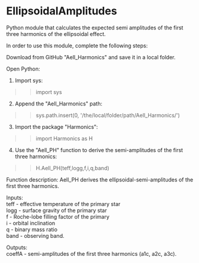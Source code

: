 # EllipsoidalAmplitudes

Python module that calculates the expected semi amplitudes of the first three harmonics of the ellipsoidal effect.

In order to use this module, complete the following steps:

Download from GitHub "Aell_Harmonics" and save it in a local folder.

Open Python:

1. Import sys:
>> import sys

2. Append the "Aell_Harmonics" path:
>> sys.path.insert(0, '/the/local/folder/path/Aell_Harmonics/')

3. Import the package "Harmonics":
>> import Harmonics as H

4. Use the "Aell_PH" function to derive the semi-amplitudes of the first three harmonics:
>> H.Aell_PH(teff,logg,f,i,q,band)


Function description:
Aell_PH derives the ellipsoidal-semi-amplitudes of the first three harmonics.

Inputs:  
teff - effective temperature of the primary star  
logg - surface gravity of the primary star  
f - Roche-lobe filling factor of the primary  
i - orbital inclination  
q - binary mass ratio  
band - observing band.  

Outputs:  
coeffA - semi-amplitudes of the first three harmonics (a1c, a2c, a3c).



